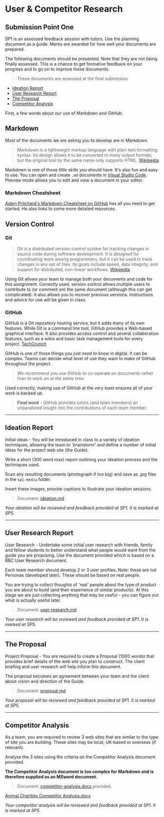 # User &amp; Competitor Research

## Submission Point One

SP1 is an assessed feedback session with tutors. Use the planning document as a guide. Marks are awarded for how well your documents are prepared.

The following documents should be presented. Note that they are not being finally assessed. This is a chance to get formative feedback on your progress and to go on to improve these documents.

> These documents are assessed at the final submission.

- [Ideation Report](#Ideation-Report)
- [User Research Report](#User-Research-Report)
- [The Proposal](#The-Proposal)
- [Competitor Analysis](#Competitor-Analysis)

First, a few words about our use of Markdown and GitHub.

## Markdown

Most of the documents we are asking you to develop are in Markdown.

> Markdown is a lightweight markup language with plain text formatting syntax. Its design allows it to be converted to many output formats, but the original tool by the same name only supports HTML. [Wikipedia](https://en.wikipedia.org/wiki/Markdown)

Markdown is one of those _little_ skills you should have. It's also fun and easy to use. You can open and create `.md` documents in [Visual Studio Code](https://code.visualstudio.com/docs/languages/markdown). Preview mode allows you to edit and view a document in your editor.

### Markdown Cheatsheet

[Adam Pritchard's Markdown Cheatsheet on GitHub](https://github.com/adam-p/markdown-here/wiki/Markdown-Cheatsheet) has all you need to get started. He also links to some more detailed resources.

## Version Control

### Git

> Git is a distributed version-control system for tracking changes in source code during software development. It is designed for coordinating work among programmers, but it can be used to track changes in any set of files. Its goals include speed, data integrity, and support for distributed, non-linear workflows. [Wikipedia](https://en.wikipedia.org/wiki/Git)

Using Git allows your team to manage both your documents and code for this assignment. Correctly used, version control allows multiple users to contribute to (or comment on) the same document (although this can get complicated). It also allows you to recover previous versions. Instructions and advice for use will be given in class.

### GitHub

GitHub is a Git repository hosting service, but it adds many of its own features. While Git is a command line tool, GitHub provides a Web-based graphical interface. It also provides access control and several collaboration features, such as a wikis and basic task management tools for every project. [TechCrunch](https://techcrunch.com/2012/07/14/what-exactly-is-github-anyway/)

GitHub is one of those things you _just need to know_ in digital. It can be complex. Teams can decide what level of use they want to make of GitHub throughout the project.

> We recommend you use GitHub to co-operate on documents rather than to _work on at the same time_.

Used correctly, making use of GitHub at the very least ensures all of your work is backed up.

> **Final word** - GitHub provides tutors (and team members) an unparalleled insight into the contributions of each team member.

---

## Ideation Report

Initial ideas - You will be introduced in class to a variety of ideation techniques, allowing the team to 'brainstorm' and define a number of initial ideas for the project web site (the Guide).

Write a short (300 word max) report outlining your ideation process and the techniques used.

Scan any resulting documents (photograph if too big) and save as .jpg files in the `sp1-media` folder.

Insert these images, provide captions to illustrate your ideation sessions.

> Document: [ideation.md](ideation.md)

_Your ideation will be reviewed and feedback provided at SP1. It is marked at SP5._

---

## User Research Report

User Research - Undertake some initial user research with friends, family and fellow students to better understand what people would want from the guide you are proposing. Use the document provided which is based on a BBC User Research document.

Each team member should develop 2 or 3 user profiles. Note: these are not Personas (developed later). These should be based on real people.

You are trying to collect thoughts of 'real' people about the type of product you are about to build (and their experience of similar products). At this stage we are just collecting anything that may be useful - you can figure out what is actually useful later.

> Document: [user-research.md](user-research.md)

_Your user research will be reviewed and feedback provided at SP1. It is marked at SP5._

---

## The Proposal

Project Proposal - You are required to create a Proposal (1000 words) that provides brief details of the web site you plan to construct. The client briefing and user research will help inform this document.

The proposal becomes an agreement between your team and the client about vision and direction of the Guide.

> Document: [proposal.md](proposal.md)

_Your proposal will be reviewed and feedback provided at SP1. It is marked at SP5._

---

## Competitor Analysis

As a team, you are required to review 3 web sites that are similar to the type of site you are building. These sites may be local, UK-based or overseas (if relevant).

Analyse the 3 sites using the criteria on the Competitor Analysis document provided.

**The Competitor Analysis document is too complex for Markdown and is therefore supplied as an MSword document.**

> Document: [competitor-analysis.docx ](competitor-analysis.docx) provided.

[Animal Charities Competitor Analysis.docx](https://github.com/mmu-webdesign/awdd--group-10-web-dev-2023/files/10804105/Animal.Charities.Competitor.Analysis.docx)


_Your competitor analysis will be reviewed and feedback provided at SP1. It is marked at SP5._
